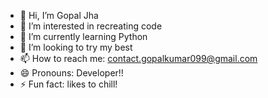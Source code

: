- 👋 Hi, I’m Gopal Jha
- 👀 I’m interested in recreating code
- 🌱 I’m currently learning Python
- 🌟 I’m looking to try my best
- 📫 How to reach me: contact.gopalkumar099@gmail.com
- 😄 Pronouns: Developer!!
- ⚡ Fun fact: likes to chill!

<!---
Gopaljha6154/Gopaljha6154 is a ✨ special ✨ repository because its `README.md` (this file) appears on your GitHub profile.
You can click the Preview link to take a look at your changes.
--->
